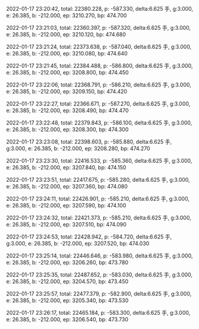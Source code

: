 2022-01-17 23:20:42, total: 22380.228, p: -587.330, delta:6.625 手, g:3.000, e: 26.385, b: -212.000, ep: 3210.270, bp: 474.700

2022-01-17 23:21:03, total: 22360.397, p: -587.320, delta:6.625 手, g:3.000, e: 26.385, b: -212.000, ep: 3210.120, bp: 474.680

2022-01-17 23:21:24, total: 22373.638, p: -587.040, delta:6.625 手, g:3.000, e: 26.385, b: -212.000, ep: 3210.080, bp: 474.640

2022-01-17 23:21:45, total: 22384.488, p: -586.800, delta:6.625 手, g:3.000, e: 26.385, b: -212.000, ep: 3208.800, bp: 474.450

2022-01-17 23:22:06, total: 22368.791, p: -586.210, delta:6.625 手, g:3.000, e: 26.385, b: -212.000, ep: 3209.150, bp: 474.420

2022-01-17 23:22:27, total: 22366.671, p: -587.270, delta:6.625 手, g:3.000, e: 26.385, b: -212.000, ep: 3208.490, bp: 474.470

2022-01-17 23:22:48, total: 22379.843, p: -586.100, delta:6.625 手, g:3.000, e: 26.385, b: -212.000, ep: 3208.300, bp: 474.300

2022-01-17 23:23:08, total: 22398.603, p: -585.880, delta:6.625 手, g:3.000, e: 26.385, b: -212.000, ep: 3208.280, bp: 474.270

2022-01-17 23:23:30, total: 22416.533, p: -585.360, delta:6.625 手, g:3.000, e: 26.385, b: -212.000, ep: 3207.840, bp: 474.150

2022-01-17 23:23:51, total: 22417.675, p: -585.280, delta:6.625 手, g:3.000, e: 26.385, b: -212.000, ep: 3207.360, bp: 474.080

2022-01-17 23:24:11, total: 22426.901, p: -585.210, delta:6.625 手, g:3.000, e: 26.385, b: -212.000, ep: 3207.590, bp: 474.100

2022-01-17 23:24:32, total: 22421.373, p: -585.210, delta:6.625 手, g:3.000, e: 26.385, b: -212.000, ep: 3207.510, bp: 474.090

2022-01-17 23:24:53, total: 22428.942, p: -584.720, delta:6.625 手, g:3.000, e: 26.385, b: -212.000, ep: 3207.520, bp: 474.030

2022-01-17 23:25:14, total: 22446.646, p: -583.980, delta:6.625 手, g:3.000, e: 26.385, b: -212.000, ep: 3206.260, bp: 473.780

2022-01-17 23:25:35, total: 22487.652, p: -583.030, delta:6.625 手, g:3.000, e: 26.385, b: -212.000, ep: 3204.570, bp: 473.450

2022-01-17 23:25:57, total: 22477.379, p: -582.900, delta:6.625 手, g:3.000, e: 26.385, b: -212.000, ep: 3205.340, bp: 473.530

2022-01-17 23:26:17, total: 22465.184, p: -583.300, delta:6.625 手, g:3.000, e: 26.385, b: -212.000, ep: 3206.540, bp: 473.730